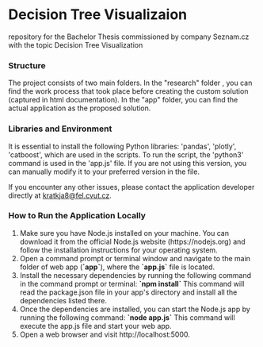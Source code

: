 # Decision Tree Visualizaion

repository for the Bachelor Thesis commissioned by company Seznam.cz with the topic Decision Tree Visualization  
  
### Structure

The project consists of two main folders. In the "research" folder , you can find the work process that took place before creating the custom solution (captured in html documentation). In the "app" folder, you can find the actual application as the proposed solution.

### Libraries and Environment

It is essential to install the following Python libraries: 'pandas', 'plotly', 'catboost', which are used in the scripts. To run the script, the 'python3' command is used in the 'app.js' file. If you are not using this version, you can manually modify it to your preferred version in the file.

If you encounter any other issues, please contact the application developer directly at kratkja8@fel.cvut.cz.
  
### How to Run the Application Locally

<ol>
  <li>Make sure you have Node.js installed on your machine. You can download it from the official Node.js website (https://nodejs.org) and follow the installation instructions for your operating system.</li>
  <li>Open a command prompt or terminal window and navigate to the main folder of web app (<b>`app`</b>), where the <b>`app.js`</b> file is located.</li>
  <li>Install the necessary dependencies by running the following command in the command prompt or terminal:  
  <b>`npm install`</b>  
  This command will read the package.json file in your app's directory and install all the dependencies listed there.</li>
  <li>Once the dependencies are installed, you can start the Node.js app by running the following command:  
  <b>`node app.js`</b>  
  This command will execute the app.js file and start your web app.</li>
  <li>Open a web browser and visit http://localhost:5000.</li>
</ol>







